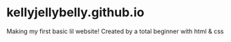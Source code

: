 # kellyjellybelly.github.io

Making my first basic lil website! Created by a total beginner with html & css
